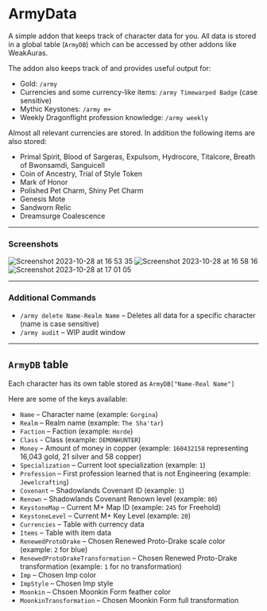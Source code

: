 # ArmyData

A simple addon that keeps track of character data for you. All data is stored in a global table (``ArmyDB``) which can be accessed by other addons like WeakAuras.

The addon also keeps track of and provides useful output for:
- Gold: ``/army``
- Currencies and some currency-like items: ``/army Timewarped Badge`` (case sensitive)
- Mythic Keystones: ``/army m+``
- Weekly Dragonflight profession knowledge: ``/army weekly``

Almost all relevant currencies are stored. In addition the following items are also stored:
- Primal Spirit, Blood of Sargeras, Expulsom, Hydrocore, Titalcore, Breath of Bwonsamdi, Sanguicell
- Coin of Ancestry, Trial of Style Token
- Mark of Honor
- Polished Pet Charm, Shiny Pet Charm
- Genesis Mote
- Sandworn Relic
- Dreamsurge Coalescence

---

### Screenshots
![Screenshot 2023-10-28 at 16 53 35](https://github.com/glassleo/ArmyData/assets/9146240/88f31a90-061e-476e-8320-990ac11e80a2)
![Screenshot 2023-10-28 at 16 58 16](https://github.com/glassleo/ArmyData/assets/9146240/30ae44bc-074b-489c-809b-a9ab12182a56)
![Screenshot 2023-10-28 at 17 01 05](https://github.com/glassleo/ArmyData/assets/9146240/81235e44-d28a-4b4a-a35b-0c66e67e9afb)

---

### Additional Commands
- ``/army delete Name-Realm Name`` – Deletes all data for a specific character (name is case sensitive)
- ``/army audit`` – WIP audit window

---

## ``ArmyDB`` table

Each character has its own table stored as ``ArmyDB["Name-Real Name"]``

Here are some of the keys available:
- ``Name`` – Character name (example: ``Gorgina``)
- ``Realm`` – Realm name (example: ``The Sha'tar``)
- ``Faction`` – Faction (example: ``Horde``)
- ``Class`` - Class (example: ``DEMONHUNTER``)
- ``Money`` – Amount of money in copper (example: ``160432158`` representing 16,043 gold, 21 silver and 58 copper)
- ``Specialization`` – Current loot specialization (example: ``1``)
- ``Profession`` – First profession learned that is not Engineering (example: ``Jewelcrafting``)
- ``Covenant`` – Shadowlands Covenant ID (example: ``1``)
- ``Renown`` – Shadowlands Covenant Renown level (example: ``80``)
- ``KeystoneMap`` – Current M+ Map ID (example: ``245`` for Freehold)
- ``KeystoneLevel`` – Current M+ Key Level (example: ``20``)
- ``Currencies`` – Table with currency data
- ``Items`` – Table with item data
- ``RenewedProtoDrake`` – Chosen Renewed Proto-Drake scale color (example: ``2`` for blue)
- ``RenewedProtoDrakeTransformation`` – Chosen Renewed Proto-Drake transformation (example: ``1`` for no transformation)
- ``Ìmp`` – Chosen Imp color
- ``ImpStyle`` – Chosen Imp style
- ``Moonkin`` – Chsoen Moonkin Form feather color
- ``MoonkinTransformation`` – Chosen Moonkin Form full transformation
